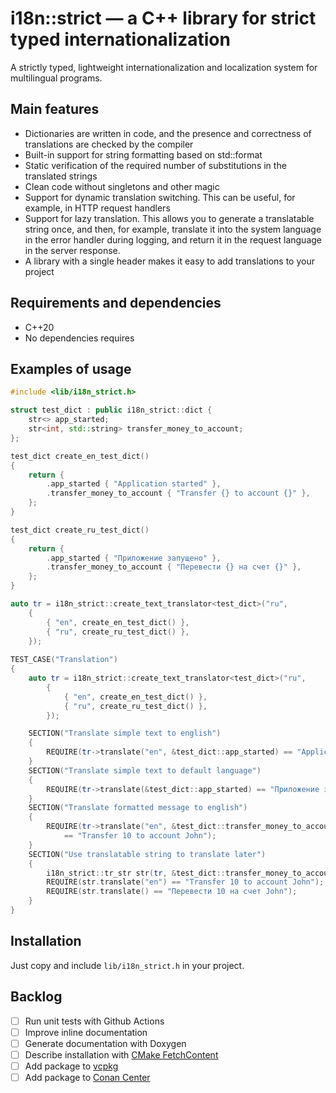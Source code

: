 # i18n::strict — a C++ library for strict typed internationalization

A strictly typed, lightweight internationalization and localization system for multilingual programs. 

## Main features

- Dictionaries are written in code, and the presence and correctness of translations are checked by the compiler
- Built-in support for string formatting based on std::format
- Static verification of the required number of substitutions in the translated strings
- Clean code without singletons and other magic
- Support for dynamic translation switching. This can be useful, for example, in HTTP request handlers
- Support for lazy translation. This allows you to generate a translatable string once, and then, for example, 
  translate it into the system language in the error handler during logging, and return it in the request language 
  in the server response.
- A library with a single header makes it easy to add translations to your project

## Requirements and dependencies

- C++20
- No dependencies requires

## Examples of usage

```cpp
#include <lib/i18n_strict.h>

struct test_dict : public i18n_strict::dict {
    str<> app_started;
    str<int, std::string> transfer_money_to_account;
};

test_dict create_en_test_dict()
{
    return {
        .app_started { "Application started" },
        .transfer_money_to_account { "Transfer {} to account {}" },
    };
}

test_dict create_ru_test_dict()
{
    return {
        .app_started { "Приложение запущено" },
        .transfer_money_to_account { "Перевести {} на счет {}" },
    };
}

auto tr = i18n_strict::create_text_translator<test_dict>("ru",
    {
        { "en", create_en_test_dict() },
        { "ru", create_ru_test_dict() },
    });
    
TEST_CASE("Translation")
{
    auto tr = i18n_strict::create_text_translator<test_dict>("ru",
        {
            { "en", create_en_test_dict() },
            { "ru", create_ru_test_dict() },
        });

    SECTION("Translate simple text to english")
    {
        REQUIRE(tr->translate("en", &test_dict::app_started) == "Application started");
    }
    SECTION("Translate simple text to default language")
    {
        REQUIRE(tr->translate(&test_dict::app_started) == "Приложение запущено");
    }
    SECTION("Translate formatted message to english")
    {
        REQUIRE(tr->translate("en", &test_dict::transfer_money_to_account, 10, std::string("John"))
            == "Transfer 10 to account John");
    }
    SECTION("Use translatable string to translate later")
    {
        i18n_strict::tr_str str(tr, &test_dict::transfer_money_to_account, 10, "John");
        REQUIRE(str.translate("en") == "Transfer 10 to account John");
        REQUIRE(str.translate() == "Перевести 10 на счет John");
    }
}
```

## Installation

Just copy and include `lib/i18n_strict.h` in your project.

## Backlog

- [ ] Run unit tests with Github Actions
- [ ] Improve inline documentation
- [ ] Generate documentation with Doxygen
- [ ] Describe installation with [CMake FetchContent](https://cmake.org/cmake/help/latest/module/FetchContent.html)
- [ ] Add package to [vcpkg](https://vcpkg.io)
- [ ] Add package to [Conan Center](https://conan.io/center)
